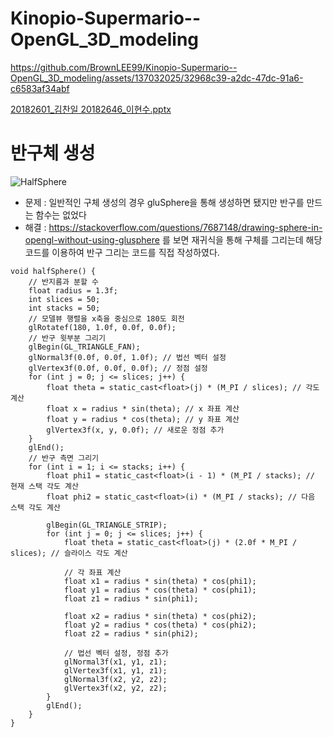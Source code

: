 # Kinopio-Supermario--OpenGL_3D_modeling

https://github.com/BrownLEE99/Kinopio-Supermario--OpenGL_3D_modeling/assets/137032025/32968c39-a2dc-47dc-91a6-c6583af34abf

[20182601_김찬일 20182646_이현수.pptx](https://github.com/BrownLEE99/Kinopio-Supermario--OpenGL_3D_modeling/files/12040370/20182601_.20182646_.pptx)

# 반구체 생성
![HalfSphere](https://github.com/BrownLEE99/Kinopio-Supermario--OpenGL_3D_modeling/assets/137032025/ce06e6c0-c809-4a06-9ac5-f3a253913114)
- 문제 : 일반적인 구체 생성의 경우 gluSphere을 통해 생성하면 됐지만 반구를 만드는 함수는 없었다
- 해결 : https://stackoverflow.com/questions/7687148/drawing-sphere-in-opengl-without-using-glusphere 를 보면 재귀식을 통해 구체를 그리는데 해당 코드를 이용하여 반구 그리는 코드를 직접 작성하였다.

```
void halfSphere() {
    // 반지름과 분할 수
    float radius = 1.3f;
    int slices = 50;
    int stacks = 50;
    // 모델뷰 행렬을 x축을 중심으로 180도 회전
    glRotatef(180, 1.0f, 0.0f, 0.0f);
    // 반구 윗부분 그리기
    glBegin(GL_TRIANGLE_FAN);
    glNormal3f(0.0f, 0.0f, 1.0f); // 법선 벡터 설정
    glVertex3f(0.0f, 0.0f, 0.0f); // 정점 설정
    for (int j = 0; j <= slices; j++) {
        float theta = static_cast<float>(j) * (M_PI / slices); // 각도 계산
        float x = radius * sin(theta); // x 좌표 계산
        float y = radius * cos(theta); // y 좌표 계산
        glVertex3f(x, y, 0.0f); // 새로운 정점 추가
    }
    glEnd();
    // 반구 측면 그리기
    for (int i = 1; i <= stacks; i++) {
        float phi1 = static_cast<float>(i - 1) * (M_PI / stacks); // 현재 스택 각도 계산
        float phi2 = static_cast<float>(i) * (M_PI / stacks); // 다음 스택 각도 계산

        glBegin(GL_TRIANGLE_STRIP);
        for (int j = 0; j <= slices; j++) {
            float theta = static_cast<float>(j) * (2.0f * M_PI / slices); // 슬라이스 각도 계산

            // 각 좌표 계산
            float x1 = radius * sin(theta) * cos(phi1);
            float y1 = radius * cos(theta) * cos(phi1);
            float z1 = radius * sin(phi1);

            float x2 = radius * sin(theta) * cos(phi2);
            float y2 = radius * cos(theta) * cos(phi2);
            float z2 = radius * sin(phi2);

            // 법선 벡터 설정, 정점 추가
            glNormal3f(x1, y1, z1);
            glVertex3f(x1, y1, z1);
            glNormal3f(x2, y2, z2);
            glVertex3f(x2, y2, z2);
        }
        glEnd();
    }
}
```
